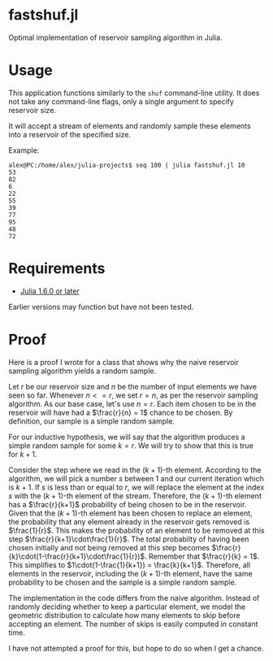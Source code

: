 fastshuf.jl
================
Optimal implementation of reservoir sampling algorithm in Julia.

Usage
================
This application functions similarly to the `shuf` command-line utility. It does not take any command-line flags, only a single argument to specify reservoir size.

It will accept a stream of elements and randomly sample these elements into a reservoir of the specified size.

Example:
```
alex@PC:/home/alex/julia-projects$ seq 100 | julia fastshuf.jl 10
53
82
6
22
55
39
77
95
48
72
```

Requirements
================
- [Julia 1.6.0 or later](https://julialang.org/downloads/)

Earlier versions may function but have not been tested.


Proof
================
Here is a proof I wrote for a class that shows why the naive reservoir sampling algorithm yields a random sample.

Let $r$ be our reservoir size and $n$ be the number of input elements we have seen so far. Whenever $n <= r$, we set $r = n$, as per the reservoir sampling algorithm. As our base case, let's use $n = r$. Each item chosen to be in the reservoir will have had a $\frac{r}{n} = 1$ chance to be chosen. By definition, our sample is a simple random sample.

For our inductive hypothesis, we will say that the algorithm produces a simple random sample for some $k = r$. We will try to show that this is true for $k+1$.

Consider the step where we read in the $(k+1)$-th element. According to the algorithm, we will pick a number $s$ between 1 and our current iteration which is $k+1$. If $s$ is less than or equal to $r$, we will replace the element at the index $s$ with the $(k+1)$-th element of the stream. Therefore, the $(k+1)$-th element has a $\frac{r}{k+1}$ probability of being chosen to be in the reservoir. Given that the $(k+1)$-th element has been chosen to replace an element, the probability that any element already in the reservoir gets removed is $\frac{1}{r}$. This makes the probability of an element to be removed at this step $\frac{r}{k+1}\cdot\frac{1}{r}$. The total probabilty of having been chosen initially and not being removed at this step becomes $\frac{r}{k}\cdot(1-\frac{r}{k+1}\cdot\frac{1}{r})$. Remember that $\frac{r}{k} = 1$. This simplifies to $1\cdot(1-\frac{1}{k+1}) = \frac{k}{k+1}$. Therefore, all elements in the reservoir, including the $(k+1)$-th element, have the same probability to be chosen and the sample is a simple random sample.

The implementation in the code differs from the naive algorithm. Instead of randomly deciding whether to keep a particular element, we model the geometric distribution to calculate how many elements to skip before accepting an element. The number of skips is easily computed in constant time.

I have not attempted a proof for this, but hope to do so when I get a chance.